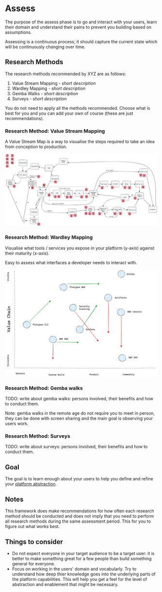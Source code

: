 # Assess

The purpose of the assess phase is to go and interact with your users, learn their domain and understand their pains to prevent you building based on assumptions.

Assessing is a continuous process; it should capture the current state which will be continuously changing over time.

## Research Methods

The research methods recommended by XYZ are as follows:

1. Value Stream Mapping - *short description*
2. Wardley Mapping - *short description*
3. Gemba Walks - *short description*
4. Surveys - *short description*

You do not need to apply all the methods recommended. Choose what is best for you and you can add your own of course (these are just recommendations).

### Research Method: Value Stream Mapping

A Value Stream Map is a way to visualise the steps required to take an idea from conception to production.

![example-value-stream-map.png](images/example-value-stream-map.png.png)

### Research Method: Wardley Mapping

Visualise what tools / services you expose in your platform (y-axis) against their maturity (x-axis).

Easy to assess what interfaces a developer needs to interact with.

![example-wardley-map](images/example-wardley-map.png)

### Research Method: Gemba walks

TODO: write about gemba walks: persons involved, their benefits and how to conduct them.

Note: gemba walks in the remote age do not require you to meet in person, they can be done with screen sharing and the main goal is observing your users work.

### Research Method: Surveys

TODO: write about surveys: persons involved, their benefits and how to conduct them.

## Goal

The goal is to learn enough about your users to help you define and refine your [platform abstraction](./build.md).

## Notes

This framework does make recommendations for how often each research method should be conducted and does not imply that you need to perform all research methods during the same assessment period.
This for you to figure out what works best.

## Things to consider

- Do not expect everyone in your target audience to be a target user: it is better to make something great for a few people than build something general for everyone.
- Focus on working in the users' domain and vocabularly. Try to understand how deep thier knowledge goes into the underlying parts of the platform capabilities. This will help you get a feel for the level of abstraction and enablement that might be necessary.
